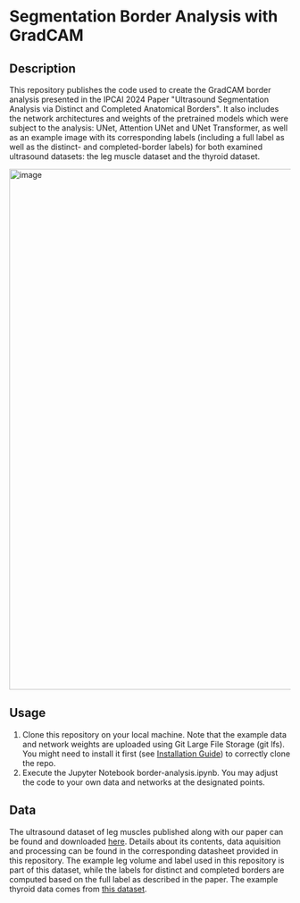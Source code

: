 # Segmentation Border Analysis with GradCAM

## Description
This repository publishes the code used to create the GradCAM border analysis presented in the IPCAI 2024 Paper "Ultrasound Segmentation Analysis via Distinct and Completed Anatomical Borders".
It also includes the network architectures and weights of the pretrained models which were subject to the analysis: UNet, Attention UNet and UNet Transformer, as well as an example image with its corresponding labels (including a full label as well as the distinct- and completed-border labels) for both examined ultrasound datasets: the leg muscle dataset and the thyroid dataset.

<img width="932" alt="image" src="https://github.com/Al3xand1a/segmentation-border-analysis/assets/98582325/c2e61b48-4242-4e24-bbd8-2a6aaffcc10a">



## Usage
1. Clone this repository on your local machine. Note that the example data and network weights are uploaded using Git Large File Storage (git lfs). You might need to install it first (see [Installation Guide](https://git-lfs.com)) to correctly clone the repo. 
2. Execute the Jupyter Notebook border-analysis.ipynb. You may adjust the code to your own data and networks at the designated points.

## Data
The ultrasound dataset of leg muscles published along with our paper can be found and downloaded [here](https://www.cs.cit.tum.de/camp/publications/leg-3d-us-dataset/). Details about its contents, data aquisition and processing can be found in the corresponding datasheet provided in this repository.
The example leg volume and label used in this repository is part of this dataset, while the labels for distinct and completed borders are computed based on the full label as described in the paper.
The example thyroid data comes from [this dataset](https://www.cs.cit.tum.de/camp/publications/segthy-dataset/).
